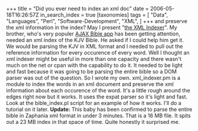 +++
title = "Did you ever need to index an xml doc"
date = 2006-05-18T16:26:57Z
in_search_index = true
[taxonomies]
tags = [
	"Data",
	"Languages",
	"Perl",
	"Software-Development",
	"XML",
]
+++
and preserve the xml information in the index? May I present "<a href="http://jeremy.marzhillstudios.com/personal/xml_indexer.zip">the XML Indexer</a>". My brother, who's very populer <a href="http://www.walljm.com/bible/">AJAX Bible app</a> has been getting attention, needed an xml index of the KJV Bible. He asked if I could help him get it. We would be parsing the KJV in XML format and I needed to pull out the reference information for every occurence of every word. Well I thought an xml indexer might be useful in more than one capacity and there wasn't much on the net or cpan with the capability to do it. It needed to be light and fast because it was going to be parsing the entire bible so a DOM parser was out of the question. So I wrote my own. xml_indexer.pm is a module to index the words in an xml document and preserve the xml information about each occurence of the word. It's a little rough around the edges right now but it works. It uses the expat parser so it's light and fast. Look at the bible_index.pl script for an example of how it works. I'll do a tutorial on it later. <strong>Update:</strong> This baby has been confirmed to parse the entire bible in Zaphania xml format in under 3 minutes. That is a 16 MB file. It spits out a 23 MB index in that space of time. Quite honestly it surprised me. 
